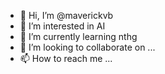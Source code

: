 - 👋 Hi, I’m @maverickvb
- 👀 I’m interested in AI 
- 🌱 I’m currently learning nthg
- 💞️ I’m looking to collaborate on ...
- 📫 How to reach me ...

<!---
maverickvb/maverickvb is a ✨ special ✨ repository because its `README.md` (this file) appears on your GitHub profile.
You can click the Preview link to take a look at your changes.
--->
